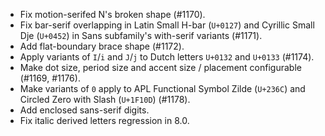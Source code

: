  * Fix motion-serifed N's broken shape (#1170).
 * Fix bar-serif overlapping in Latin Small H-bar (`U+0127`) and Cyrillic Small Dje (`U+0452`) in Sans subfamily's with-serif variants (#1171).
 * Add flat-boundary brace shape (#1172).
 * Apply variants of `I`/`i` and `J`/`j` to Dutch letters `U+0132` and `U+0133` (#1174).
 * Make dot size, period size and accent size / placement configurable (#1169, #1176).
 * Make variants of `0` apply to APL Functional Symbol Zilde (`U+236C`) and Circled Zero with Slash (`U+1F10D`) (#1178).
 * Add enclosed sans-serif digits.
 * Fix italic derived letters regression in 8.0.